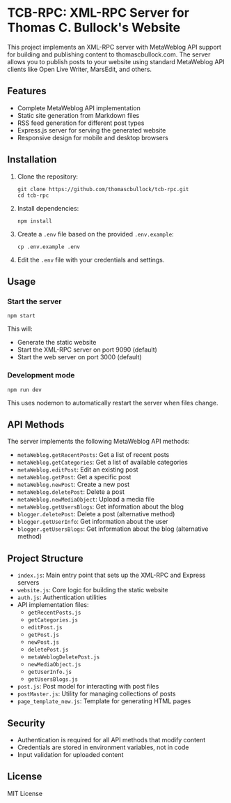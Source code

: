 # TCB-RPC: XML-RPC Server for Thomas C. Bullock's Website

This project implements an XML-RPC server with MetaWeblog API support for building and publishing content to thomascbullock.com. The server allows you to publish posts to your website using standard MetaWeblog API clients like Open Live Writer, MarsEdit, and others.

## Features

- Complete MetaWeblog API implementation
- Static site generation from Markdown files
- RSS feed generation for different post types
- Express.js server for serving the generated website
- Responsive design for mobile and desktop browsers

## Installation

1. Clone the repository:
   ```
   git clone https://github.com/thomascbullock/tcb-rpc.git
   cd tcb-rpc
   ```

2. Install dependencies:
   ```
   npm install
   ```

3. Create a `.env` file based on the provided `.env.example`:
   ```
   cp .env.example .env
   ```
   
4. Edit the `.env` file with your credentials and settings.

## Usage

### Start the server

```
npm start
```

This will:
- Generate the static website
- Start the XML-RPC server on port 9090 (default)
- Start the web server on port 3000 (default)

### Development mode

```
npm run dev
```

This uses nodemon to automatically restart the server when files change.

## API Methods

The server implements the following MetaWeblog API methods:

- `metaWeblog.getRecentPosts`: Get a list of recent posts
- `metaWeblog.getCategories`: Get a list of available categories
- `metaWeblog.editPost`: Edit an existing post
- `metaWeblog.getPost`: Get a specific post
- `metaWeblog.newPost`: Create a new post
- `metaWeblog.deletePost`: Delete a post
- `metaWeblog.newMediaObject`: Upload a media file
- `metaWeblog.getUsersBlogs`: Get information about the blog
- `blogger.deletePost`: Delete a post (alternative method)
- `blogger.getUserInfo`: Get information about the user
- `blogger.getUsersBlogs`: Get information about the blog (alternative method)

## Project Structure

- `index.js`: Main entry point that sets up the XML-RPC and Express servers
- `website.js`: Core logic for building the static website
- `auth.js`: Authentication utilities
- API implementation files:
  - `getRecentPosts.js`
  - `getCategories.js`
  - `editPost.js`
  - `getPost.js`
  - `newPost.js`
  - `deletePost.js`
  - `metaWeblogDeletePost.js`
  - `newMediaObject.js`
  - `getUserInfo.js`
  - `getUsersBlogs.js`
- `post.js`: Post model for interacting with post files
- `postMaster.js`: Utility for managing collections of posts
- `page_template_new.js`: Template for generating HTML pages

## Security

- Authentication is required for all API methods that modify content
- Credentials are stored in environment variables, not in code
- Input validation for uploaded content

## License

MIT License